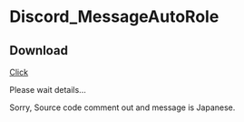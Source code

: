 # Discord_MessageAutoRole

## Download
[Click](https://github.com/Ay2416/Discord_MessageAutoRole/archive/refs/heads/main.zip)


Please wait details...

Sorry, Source code comment out and message is Japanese.
